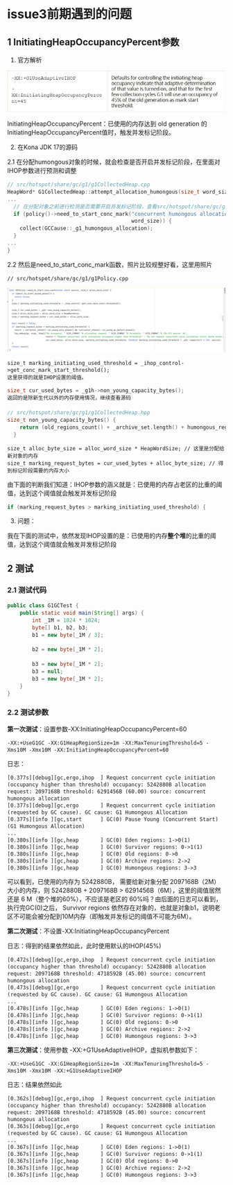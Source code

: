 # issue3前期遇到的问题

## 1 InitiatingHeapOccupancyPercent参数

1. 官方解析

![IHOP官方解释](imgs/IHOP官方解释.png)

InitiatingHeapOccupancyPercent：已使用的内存达到 old generation 的InitiatingHeapOccupancyPercent值时，触发并发标记阶段。

2. 在Kona JDK 17的源码

2.1 在分配humongous对象的时候，就会检查是否开启并发标记阶段，在里面对IHOP参数进行预测和调整

```c++
// src/hotspot/share/gc/g1/g1CollectedHeap.cpp
HeapWord* G1CollectedHeap::attempt_allocation_humongous(size_t word_size) {
...
  // 在分配对象之前进行检测是否需要开启并发标记阶段，查看src/hotspot/share/gc/g1/g1Policy.cpp
  if (policy()->need_to_start_conc_mark("concurrent humongous allocation",
                                        word_size)) {
    collect(GCCause::_g1_humongous_allocation);
  }
...
}
```

2.2 然后是need_to_start_conc_mark函数，照片比较规整好看，这里用照片

```
// src/hotspot/share/gc/g1/g1Policy.cpp
```

![need_to_start_conc_maek](imgs/need_to_start_conc_maek.png)

```
size_t marking_initiating_used_threshold = _ihop_control->get_conc_mark_start_threshold();
这里获得的就是IHOP设置的阈值。
```

```c++
size_t cur_used_bytes = _g1h->non_young_capacity_bytes();
返回的是除新生代以外的内存使用情况，继续查看源码

// src/hotspot/share/gc/g1/g1CollectedHeap.hpp
size_t non_young_capacity_bytes() {
    return (old_regions_count() + _archive_set.length() + humongous_regions_count()) * HeapRegion::GrainBytes;
  }
```

```
size_t alloc_byte_size = alloc_word_size * HeapWordSize; // 这里是分配给新对象的内存
size_t marking_request_bytes = cur_used_bytes + alloc_byte_size; // 得到标记阶段需要的内存大小
```

由下面的判断我们知道：IHOP参数的涵义就是：已使用的内存占老区的比重的阈值，达到这个阈值就会触发并发标记阶段

```c++
if (marking_request_bytes > marking_initiating_used_threshold) {
```



3. 问题：

我在下面的测试中，依然发现IHOP设置的是：已使用的内存**整个堆**的比重的阈值，达到这个阈值就会触发并发标记阶段

## 2 测试

### 2.1 测试代码

```java
public class G1GCTest {
    public static void main(String[] args) {
        int _1M = 1024 * 1024;
        byte[] b1, b2, b3;
        b1 = new byte[_1M / 3];

        b2 = new byte[_1M * 2];

        b3 = new byte[_1M * 2];
        b3 = null;
        b3 = new byte[_1M * 2];
    }
}
```

### 2.2 测试参数

**第一次测试**：设置参数-XX:InitiatingHeapOccupancyPercent=60

```
-XX:+UseG1GC -XX:G1HeapRegionSize=1m -XX:MaxTenuringThreshold=5 -Xms10M -Xmx10M -XX:InitiatingHeapOccupancyPercent=60
```

日志：

```
[0.377s][debug][gc,ergo,ihop  ] Request concurrent cycle initiation (occupancy higher than threshold) occupancy: 5242880B allocation request: 2097168B threshold: 6291456B (60.00) source: concurrent humongous allocation
[0.377s][debug][gc,ergo       ] Request concurrent cycle initiation (requested by GC cause). GC cause: G1 Humongous Allocation
[0.377s][info ][gc,start      ] GC(0) Pause Young (Concurrent Start) (G1 Humongous Allocation)
...
[0.380s][info ][gc,heap       ] GC(0) Eden regions: 1->0(1)
[0.380s][info ][gc,heap       ] GC(0) Survivor regions: 0->1(1)
[0.380s][info ][gc,heap       ] GC(0) Old regions: 0->0
[0.380s][info ][gc,heap       ] GC(0) Archive regions: 2->2
[0.380s][info ][gc,heap       ] GC(0) Humongous regions: 3->3
```

可以看到，已使用的内存为 5242880B， 需要给新对象分配  2097168B（2M）大小的内存，则 5242880B + 2097168B > 6291456B（6M），这里的阈值居然还是 6 M（整个堆的60%），不应该是老区的 60%吗？由后面的日志可以看到，执行完GC(0)之后， Survivor regions 依然存在对象的，也就是对象b1，说明老区不可能会被分配到10M内存（即触发并发标记的阈值不可能为6M）。



**第二次测试**：不设置-XX:InitiatingHeapOccupancyPercent

日志：得到的结果依然如此，此时使用默认的IHOP(45%)

```
[0.472s][debug][gc,ergo,ihop  ] Request concurrent cycle initiation (occupancy higher than threshold) occupancy: 5242880B allocation request: 2097168B threshold: 4718592B (45.00) source: concurrent humongous allocation
[0.473s][debug][gc,ergo       ] Request concurrent cycle initiation (requested by GC cause). GC cause: G1 Humongous Allocation
...
[0.478s][info ][gc,heap       ] GC(0) Eden regions: 1->0(1)
[0.478s][info ][gc,heap       ] GC(0) Survivor regions: 0->1(1)
[0.478s][info ][gc,heap       ] GC(0) Old regions: 0->0
[0.478s][info ][gc,heap       ] GC(0) Archive regions: 2->2
[0.478s][info ][gc,heap       ] GC(0) Humongous regions: 3->3
```



**第三次测试**：使用参数 -XX:+G1UseAdaptiveIHOP，虚拟机参数如下：

```
-XX:+UseG1GC -XX:G1HeapRegionSize=1m -XX:MaxTenuringThreshold=5 -Xms10M -Xmx10M -XX:+G1UseAdaptiveIHOP
```

日志：结果依然如此

```
[0.362s][debug][gc,ergo,ihop  ] Request concurrent cycle initiation (occupancy higher than threshold) occupancy: 5242880B allocation request: 2097168B threshold: 4718592B (45.00) source: concurrent humongous allocation
[0.363s][debug][gc,ergo       ] Request concurrent cycle initiation (requested by GC cause). GC cause: G1 Humongous Allocation
...
[0.367s][info ][gc,heap       ] GC(0) Eden regions: 1->0(1)
[0.367s][info ][gc,heap       ] GC(0) Survivor regions: 0->1(1)
[0.367s][info ][gc,heap       ] GC(0) Old regions: 0->0
[0.367s][info ][gc,heap       ] GC(0) Archive regions: 2->2
[0.367s][info ][gc,heap       ] GC(0) Humongous regions: 3->3
```

